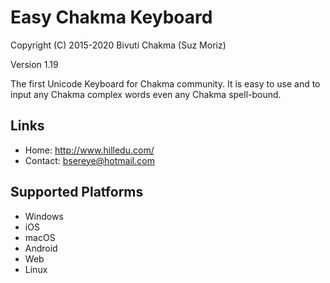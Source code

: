Easy Chakma Keyboard
======================

Copyright (C) 2015-2020 Bivuti Chakma (Suz Moriz)

Version 1.19

The first Unicode Keyboard for Chakma community. It is easy to use and to input any Chakma complex words even any Chakma spell-bound.

Links
-----
 * Home:     <http://www.hilledu.com/>
 * Contact:  <bsereye@hotmail.com>

Supported Platforms
-------------------
 * Windows
 * iOS
 * macOS
 * Android
 * Web
 * Linux
